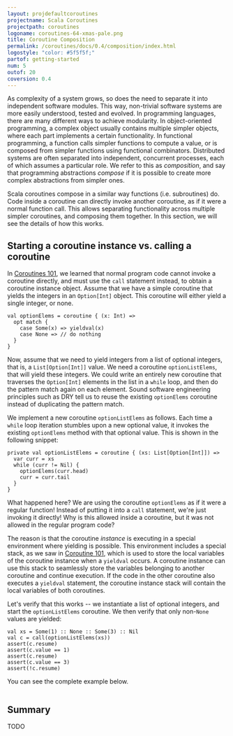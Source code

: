 ```yaml
---
layout: projdefaultcoroutines
projectname: Scala Coroutines
projectpath: coroutines
logoname: coroutines-64-xmas-pale.png
title: Coroutine Composition
permalink: /coroutines/docs/0.4/composition/index.html
logostyle: "color: #5f5f5f;"
partof: getting-started
num: 5
outof: 20
coversion: 0.4
---
```



As complexity of a system grows,
so does the need to separate it into independent software modules.
This way, non-trivial software systems are more easily understood,
tested and evolved.
In programming languages,
there are many different ways to achieve modularity.
In object-oriented programming,
a complex object usually contains multiple simpler objects,
where each part implements a certain functionality.
In functional programming,
a function calls simpler functions to compute a value,
or is composed from simpler functions using functional combinators.
Distributed systems are often separated into
independent, concurrent processes,
each of which assumes a particular role.
We refer to this as *composition*,
and say that programming abstractions *compose*
if it is possible to create more complex abstractions from simpler ones.

Scala coroutines compose
in a similar way functions (i.e. subroutines) do.
Code inside a coroutine can directly invoke another coroutine,
as if it were a normal function call.
This allows separating functionality across multiple simpler coroutines,
and composing them together.
In this section, we will see the details of how this works.


## Starting a coroutine instance vs. calling a coroutine

In [Coroutines 101](../101/),
we learned that normal program code cannot invoke a coroutine directly,
and must use the `call` statement instead,
to obtain a coroutine instance object.
Assume that we have a simple coroutine that yields
the integers in an `Option[Int]` object.
This coroutine will either yield a single integer, or none.

    val optionElems = coroutine { (x: Int) =>
      opt match {
        case Some(x) => yieldval(x)
        case None => // do nothing
      }
    }

Now, assume that we need to yield integers from a list of optional integers,
that is, a `List[Option[Int]]` value.
We need a coroutine `optionListElems`, that will yield these integers.
We could write an entirely new coroutine that traverses the `Option[Int]`
elements in the list in a `while` loop,
and then do the pattern match again on each element.
Sound software engineering principles such as DRY
tell us to reuse the existing `optionElems` coroutine instead
of duplicating the pattern match.

We implement a new coroutine `optionListElems` as follows.
Each time a `while` loop iteration stumbles upon a new optional value,
it invokes the existing `optionElems` method with that optional value.
This is shown in the following snippet:

    private val optionListElems = coroutine { (xs: List[Option[Int]]) =>
      var curr = xs
      while (curr != Nil) {
        optionElems(curr.head)
        curr = curr.tail
      }
    }

What happened here?
We are using the coroutine `optionElems` as if it were a regular function!
Instead of putting it into a `call` statement,
we're just invoking it directly!
Why is this allowed inside a coroutine,
but it was not allowed in the regular program code?

The reason is that the coroutine *instance* is executing in a special environment
where yielding is possible.
This environment includes a special stack, as we saw in [Coroutine 101](../101/),
which is used to store the local variables of the coroutine instance
when a `yieldval` occurs.
A coroutine instance can use this stack to seamlessly store
the variables belonging to another coroutine and continue execution.
If the code in the other coroutine also executes a `yieldval` statement,
the coroutine instance stack will contain the local variables of both coroutines.

Let's verify that this works -- we instantiate a list of optional integers,
and start the `optionListElems` coroutine.
We then verify that only non-`None` values are yielded:

    val xs = Some(1) :: None :: Some(3) :: Nil
    val c = call(optionListElems(xs))
    assert(c.resume)
    assert(c.value == 1)
    assert(c.resume)
    assert(c.value == 3)
    assert(!c.resume)

You can see the complete example below.

<div>
<pre id="examplebox-1">
</pre>
</div>
<script>
  setContent(
    "examplebox-1",
    "https://api.github.com/repos/storm-enroute/coroutines/contents/src/test/scala/scala/examples/Composition.scala",
    null,
    "raw",
    "https://github.com/storm-enroute/coroutines/blob/master/src/test/scala/scala/examples/Composition.scala");
</script>


## Summary

TODO
